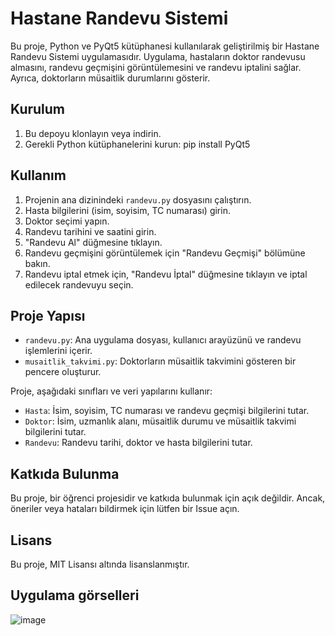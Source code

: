 # Hastane Randevu Sistemi

Bu proje, Python ve PyQt5 kütüphanesi kullanılarak geliştirilmiş bir Hastane Randevu Sistemi uygulamasıdır. Uygulama, hastaların doktor randevusu almasını, randevu geçmişini görüntülemesini ve randevu iptalini sağlar. Ayrıca, doktorların müsaitlik durumlarını gösterir.

## Kurulum

1. Bu depoyu klonlayın veya indirin.
2. Gerekli Python kütüphanelerini kurun:
pip install PyQt5

## Kullanım

1. Projenin ana dizinindeki `randevu.py` dosyasını çalıştırın.
2. Hasta bilgilerini (isim, soyisim, TC numarası) girin.
3. Doktor seçimi yapın.
4. Randevu tarihini ve saatini girin.
5. "Randevu Al" düğmesine tıklayın.
6. Randevu geçmişini görüntülemek için "Randevu Geçmişi" bölümüne bakın.
7. Randevu iptal etmek için, "Randevu İptal" düğmesine tıklayın ve iptal edilecek randevuyu seçin.

## Proje Yapısı

- `randevu.py`: Ana uygulama dosyası, kullanıcı arayüzünü ve randevu işlemlerini içerir.
- `musaitlik_takvimi.py`: Doktorların müsaitlik takvimini gösteren bir pencere oluşturur.

Proje, aşağıdaki sınıfları ve veri yapılarını kullanır:

- `Hasta`: İsim, soyisim, TC numarası ve randevu geçmişi bilgilerini tutar.
- `Doktor`: İsim, uzmanlık alanı, müsaitlik durumu ve müsaitlik takvimi bilgilerini tutar.
- `Randevu`: Randevu tarihi, doktor ve hasta bilgilerini tutar.

## Katkıda Bulunma

Bu proje, bir öğrenci projesidir ve katkıda bulunmak için açık değildir. Ancak, öneriler veya hataları bildirmek için lütfen bir Issue açın.

## Lisans

Bu proje, MIT Lisansı altında lisanslanmıştır.

## Uygulama görselleri

![image](https://github.com/Omercoskun77/PyQt5-Projeleri/assets/167522812/db5f4645-d095-4a37-a452-7d8c49dc1480)

